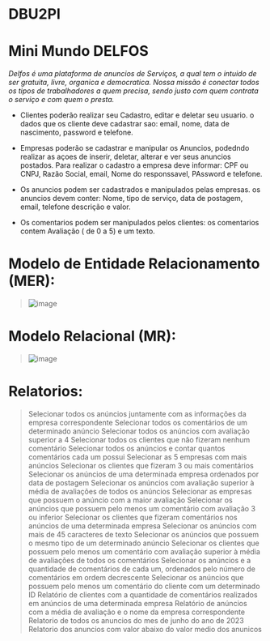 # DBU2PI



 # Mini Mundo DELFOS 

<i> Delfos é uma plataforma de anuncios de Serviços, a qual tem o intuido de ser gratuita, livre, organica e democratica. 
  Nossa missão é conectar todos os tipos de trabalhadores a quem precisa, sendo justo com quem contrata o serviço e com quem o presta. </i>

* Clientes poderão realizar seu Cadastro, editar e deletar seu usuario. o dados que os cliente deve cadastrar sao: email, nome, data de nascimento,
password e telefone.

* Empresas poderão se cadastrar e manipular os Anuncios, podedndo realizar as açoes de inserir, deletar, alterar e ver seus anuncios postados.
Para realizar o cadastro a empresa deve informar: CPF ou CNPJ, Razão Social, email, Nome do responssavel, PAssword e telefone.

* Os anuncios podem ser cadastrados e manipulados pelas empresas. os anuncios devem conter: Nome, tipo de serviço, data de postagem, email, telefone
 descrição e valor. 
 
 * Os comentarios podem ser manipulados pelos clientes: os comentarios contem Avaliação ( de 0 a 5) e um texto.



# Modelo de Entidade Relacionamento (MER):



> ![image](https://github.com/joaomn/DBU2PI/assets/97440058/f48d4669-efb5-4389-a8f2-41e5f7415569)


# Modelo Relacional (MR):


> ![image](https://github.com/joaomn/DBU2PI/assets/97440058/09157501-cde9-4cd5-8f3b-afdb0585e7a6)



# Relatorios:

> Selecionar todos os anúncios juntamente com as informações da empresa correspondente
> Selecionar todos os comentários de um determinado anúncio
> Selecionar todos os anúncios com avaliação superior a 4
> Selecionar todos os clientes que não fizeram nenhum comentário
> Selecionar todos os anúncios e contar quantos comentários cada um possui
> Selecionar as 5  empresas com mais anúncios
> Selecionar os clientes que fizeram  3 ou mais comentários
> Selecionar os anúncios de uma determinada empresa ordenados por data de postagem
> Selecionar os anúncios com avaliação superior à média de avaliações de todos os anúncios
> Selecionar as empresas que possuem o anúncio com a maior avaliação
> Selecionar os anúncios que possuem pelo menos um comentário com avaliação 3 ou inferior
> Selecionar os clientes que fizeram comentários nos anúncios de uma determinada empresa
> Selecionar os anúncios com mais de 45 caracteres de texto
> Selecionar os anúncios que possuem o mesmo tipo de um determinado anúncio
> Selecionar os clientes que possuem pelo menos um comentário com avaliação superior à média de avaliações de todos os comentários
> Selecionar os anúncios e a quantidade de comentários de cada um, ordenados pelo número de comentários em ordem decrescente
> Selecionar os anúncios que possuem pelo menos um comentário do cliente com um determinado ID
> Relatório de clientes com a quantidade de comentários realizados em anúncios de uma determinada empresa
> Relatório de anúncios com a média de avaliação e o nome da empresa correspondente
>  Relatorio de todos os anuncios do mes de junho do ano de 2023
>  Relatorio dos anuncios com valor abaixo do valor medio dos anunicos





